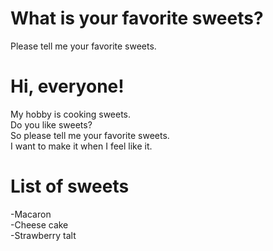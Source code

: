 # What is your favorite sweets?
Please tell me your favorite sweets.<br/>

# Hi, everyone!

My hobby is cooking sweets. <br/>
Do you like sweets?<br/>
So please tell me your favorite sweets.<br/>
I want to make it when I feel like it. <br/>

# List of sweets
-Macaron<br/>
-Cheese cake<br/>
-Strawberry talt<br/>
